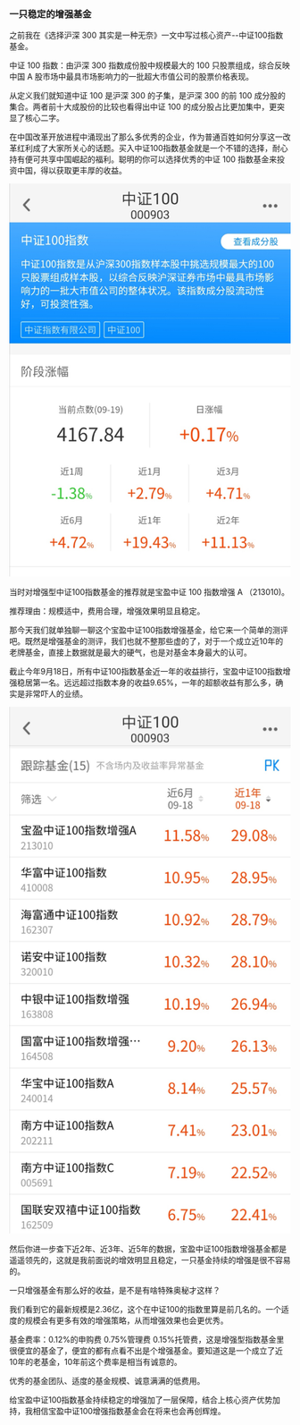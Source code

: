 ### 一只稳定的增强基金

之前我在《选择沪深 300 其实是一种无奈》一文中写过核心资产--中证100指数基金。

中证 100 指数：由沪深 300 指数成份股中规模最大的 100 只股票组成，综合反映中国 A 股市场中最具市场影响力的一批超大市值公司的股票价格表现。

从定义我们就知道中证 100 是沪深 300 的子集，是沪深 300 的前 100 成分股的集合。两者前十大成股份的比较也看得出中证 100 的成分股占比更加集中，更突显了核心二字。

在中国改革开放进程中涌现出了那么多优秀的企业，作为普通百姓如何分享这一改革红利成了大家所关心的话题。买入中证100指数基金就是一个不错的选择，耐心持有便可共享中国崛起的福利。聪明的你可以选择优秀的中证 100 指数基金来投资中国，得以获取更丰厚的收益。

![创成长成分](../img/byzz100-1.jpeg)

当时对增强型中证100指数基金的推荐就是宝盈中证 100 指数增强 A （213010)。

推荐理由：规模适中，费用合理，增强效果明显且稳定。

那今天我们就单独聊一聊这个宝盈中证100指数增强基金，给它来一个简单的测评吧。既然是增强基金的测评，我们也就不整那些虚的了，对于一个成立近10年的老牌基金，直接上数据就是最大的硬气，也是对基金本身最大的认可。

截止今年9月18日，所有中证100指数基金近一年的收益排行，宝盈中证100指数增强稳居第一名。远远超过指数本身的收益9.65%，一年的超额收益有那么多，确实是非常吓人的业绩。

![创成长成分](../img/byzz100-2.jpeg)

然后你进一步查下近2年、近3年、近5年的数据，宝盈中证100指数增强基金都是遥遥领先的，这就是我前面说的增效明显且稳定，一只基金持续的增强是很不容易的。

一只增强基金有那么好的收益，是不是有啥特殊奥秘才这样？

我们看到它的最新规模是2.36亿，这个在中证100的指数里算是前几名的。一个适度的规模会有更多有效的增强策略，从而增强效果也会更优秀。

基金费率：0.12%的申购费 0.75%管理费 0.15%托管费，这是增强型指数基金里很便宜的基金了，便宜的都有点看不出是个增强基金。要知道这是一个成立了近10年的老基金，10年前这个费率是相当有诚意的。

优秀的基金团队、适度的基金规模、诚意满满的低费用。

给宝盈中证100指数基金持续稳定的增强加了一层保障，结合上核心资产优势加持，我相信宝盈中证100增强指数基金会在将来也会再创辉煌。

